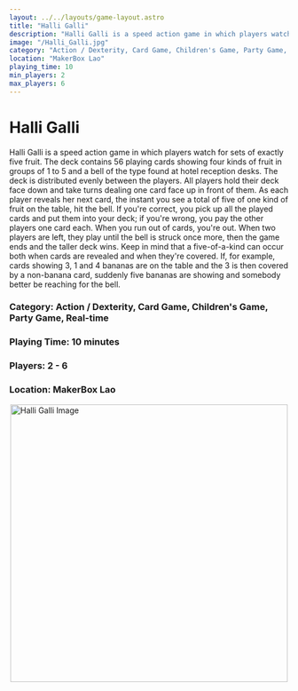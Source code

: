 ```yaml
---
layout: ../../layouts/game-layout.astro
title: "Halli Galli"
description: "Halli Galli is a speed action game in which players watch for sets of exactly five fruit."
image: "/Halli_Galli.jpg"
category: "Action / Dexterity, Card Game, Children's Game, Party Game, Real-time"
location: "MakerBox Lao"
playing_time: 10
min_players: 2
max_players: 6
---
```

# Halli Galli

Halli Galli is a speed action game in which players watch for sets of exactly five fruit. The deck contains 56 playing cards showing four kinds of fruit in groups of 1 to 5 and a bell of the type found at hotel reception desks.  The deck is distributed evenly between the players. All players hold their deck face down and take turns dealing one card face up in front of them. As each player reveals her next card, the instant you see a total of five of one kind of fruit on the table, hit the bell. If you're correct, you pick up all the played cards and put them into your deck; if you're wrong, you pay the other players one card each. When you run out of cards, you're out. When two players are left, they play until the bell is struck once more, then the game ends and the taller deck wins.  Keep in mind that a five-of-a-kind can occur both when cards are revealed and when they're covered. If, for example, cards showing 3, 1 and 4 bananas are on the table and the 3 is then covered by a non-banana card, suddenly five bananas are showing and somebody better be reaching for the bell.  

### Category: Action / Dexterity, Card Game, Children's Game, Party Game, Real-time

### Playing Time: 10 minutes

### Players: 2 - 6

### Location: MakerBox Lao

<img src="/Halli_Galli.jpg" alt="Halli Galli Image" width="500" style="display: block; margin: 0 auto">

    